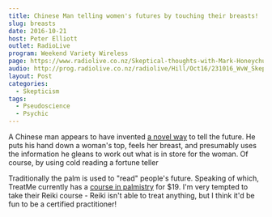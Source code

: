 ```yaml
---
title: Chinese Man telling women's futures by touching their breasts!
slug: breasts
date: 2016-10-21
host: Peter Elliott
outlet: RadioLive
program: Weekend Variety Wireless
page: https://www.radiolive.co.nz/Skeptical-thoughts-with-Mark-Honeychurch/tabid/506/articleID/130488/Default.aspx
audio: http://prog.radiolive.co.nz/radiolive/Hill/Oct16/231016_WvW_Skeptical.mp3
layout: Post
categories:
  - Skepticism
tags:
  - Pseudoscience
  - Psychic
---
```


A Chinese man appears to have invented [a novel way](http://nextshark.com/strange-chinese-mystic-fondling-breasts/) to tell the future. He puts his hand down a woman's top, feels her breast, and presumably uses the information he gleans to work out what is in store for the woman. Of course, by using cold reading a fortune teller

<!-- more -->

Traditionally the palm is used to "read" people's future. Speaking of which, TreatMe currently has a [course in palmistry](http://local.treatme.co.nz/study-palmistry-tarot-reading-or-psychic-development-online-for-just-19-including-a-certificate-upon-completion) for $19. I'm very tempted to take their Reiki course - Reiki isn't able to treat anything, but I think it'd be fun to be a certified practitioner!

